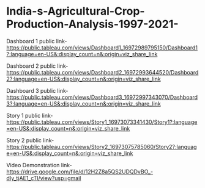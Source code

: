 # India-s-Agricultural-Crop-Production-Analysis-1997-2021-


Dashboard 1 public link-https://public.tableau.com/views/Dashboard1_16972989795150/Dashboard1?:language=en-US&:display_count=n&:origin=viz_share_link

Dashboard 2 public link-https://public.tableau.com/views/Dashboard2_16972993644520/Dashboard2?:language=en-US&:display_count=n&:origin=viz_share_link

Dashboard 3 public link-https://public.tableau.com/views/Dashboard3_16972997343070/Dashboard3?:language=en-US&:display_count=n&:origin=viz_share_link

Story 1 public link-https://public.tableau.com/views/Story1_16973073341430/Story1?:language=en-US&:display_count=n&:origin=viz_share_link

Story 2 public link-https://public.tableau.com/views/Story2_16973075785060/Story2?:language=en-US&:display_count=n&:origin=viz_share_link

Video Demonstration link-https://drive.google.com/file/d/12H2Z8a5QS2UDQDvBO_-dIy_tjAE1_cTl/view?usp=gmail
